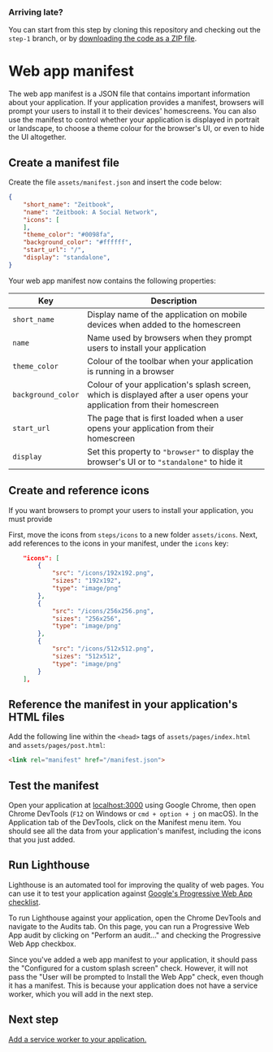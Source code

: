 ### Arriving late?

You can start from this step by cloning this repository and checking out the `step-1` branch, or by [downloading the code as a ZIP file](https://github.com/zeitspace/zeitbook-frontend/archive/step-1.zip).

# Web app manifest

The web app manifest is a JSON file that contains important information about your application. If your application provides a manifest, browsers will prompt your users to install it to their devices' homescreens. You can also use the manifest to control whether your application is displayed in portrait or landscape, to choose a theme colour for the browser's UI, or even to hide the UI altogether.

## Create a manifest file

Create the file `assets/manifest.json` and insert the code below:

```json
{
    "short_name": "Zeitbook",
    "name": "Zeitbook: A Social Network",
    "icons": [
    ],
    "theme_color": "#0098fa",
    "background_color": "#ffffff",
    "start_url": "/",
    "display": "standalone",
}
```

Your web app manifest now contains the following properties:

| Key | Description |
|-|-|
| `short_name` | Display name of the application on mobile devices when added to the homescreen |
| `name` | Name used by browsers when they prompt users to install your application |
| `theme_color` | Colour of the toolbar when your application is running in a browser |
| `background_color` | Colour of your application's splash screen, which is displayed after a user opens your application from their homescreen |
| `start_url` | The page that is first loaded when a user opens your application from their homescreen |
| `display` | Set this property to `"browser"` to display the browser's UI or to `"standalone"` to hide it |

## Create and reference icons

If you want browsers to prompt your users to install your application, you must provide

First, move the icons from `steps/icons` to a new folder `assets/icons`. Next, add references to the icons in your manifest, under the `icons` key:

```json
    "icons": [
        {
            "src": "/icons/192x192.png",
            "sizes": "192x192",
            "type": "image/png"
        },
        {
            "src": "/icons/256x256.png",
            "sizes": "256x256",
            "type": "image/png"
        },
        {
            "src": "/icons/512x512.png",
            "sizes": "512x512",
            "type": "image/png"
        }
    ],
```

## Reference the manifest in your application's HTML files

Add the following line within the `<head>` tags of `assets/pages/index.html` and `assets/pages/post.html`:

```html
<link rel="manifest" href="/manifest.json">
```

## Test the manifest

Open your application at [localhost:3000](localhost:3000) using Google Chrome, then open Chrome DevTools (`F12` on Windows or `cmd + option + j` on macOS). In the Application tab of the DevTools, click on the Manifest menu item. You should see all the data from your application's manifest, including the icons that you just added.

## Run Lighthouse

Lighthouse is an automated tool for improving the quality of web pages. You can use it to test your application against [Google's Progressive Web App checklist](https://developers.google.com/web/progressive-web-apps/checklist).

To run Lighthouse against your application, open the Chrome DevTools and navigate to the Audits tab. On this page, you can run a Progressive Web App audit by clicking on "Perform an audit..." and checking the Progressive Web App checkbox.

Since you've added a web app manifest to your application, it should pass the "Configured for a custom splash screen" check. However, it will not pass the "User will be prompted to Install the Web App" check, even though it has a manifest. This is because your application does not have a service worker, which you will add in the next step.

## Next step

[Add a service worker to your application.](./02-service-worker.md)
